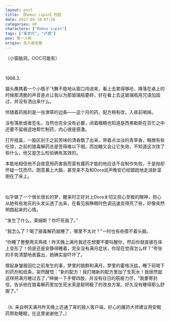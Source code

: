 ```yaml
---
layout: post
title: 【Remus Lupin】月圆
date: 2017-04-10 07:50
categories: HP
characters: ["Remus Lupin"]
tags: ["亲世代", "卢唐"]
pov: 第一人称
origin: 名人朋友圈
---
```


（小窗脑洞，OOC可能有）

<br>

1998.3.

猫头鹰携着一个小瓶子飞舞不稳地从窗口闯进来，看上去累得够呛，降落在桌上的时候那清脆的声音差点让我以为那玻璃瓶要碎，好在看上去这玻璃瓶用咒语加固过，并没有洒出来什么。

伴随着药瓶的是一张潦草的边条——这个月的药，配方稍有改，入夜前喝掉。

没有落款或者签名，当然也完全没有必要，闭着眼睛也知道是西弗勒斯在百忙之中还要不留痕迹地帮忙制药，内心很是感激。

打开瓶盖，一股区别于之前苦味的清香飘了出来，带着点淡淡的青草香，略微有些吃惊，之前的狼毒解药总是苦得难以下咽，而加糖又会让它失效，不知道这次改了些什么，他又是怎么检验确有其效的。

本能地相信他不会故意用药害我而富有魔药才能的他应该不会制作失败，于是抛却怀疑一饮而尽。困意袭上大脑，甚至来不及和Dora说声晚安已经踉跄地走进卧室倒在了床上。

<br>

似乎做了一个很长很长的梦，醒来时正好对上Dora关切又担心至极的眼神，担心从她有些发灰的头发尖透了出来，在看见我睁眼时色调迅速变得亮了些，好像突然明朗起来的心情。

“发生了什么，莱姆斯？你吓死我了。”

“我怎么了？喝了狼毒解药就睡了，哪里不太对？”一时也有些摸不着头脑。

“你睡了整整两天两夜！昨天晚上满月我还在想要不要叫醒你，然后你就直接在床上变形了！但是还是安静得睡着，完全没有满月症状，你现在觉得怎么样？”夸张的手势清楚地表露出，她确实是吓坏了。

撑起身皱眉回忆之前发生的事，梦里的狼群和满月，梦里的霍格沃兹，睡下前喝下的药剂和纸条，突然醒悟：“新的配方！我打赌新的配方里加了生死水！我居然就这样把满月睡过去了，”伸展一下手臂四肢，并没有往日的筋疲力尽，“我要寄封信，告诉他在狼毒解药里加生死水真是聪明极了的改良方案。好久没有睡得那么舒服了。”

<br>
（b. 来自明天满月昨天晚上还通了宵的狼人客户端，好心的魔药大师建议用安眠药帮助睡眠，在这里谢谢他了。）
